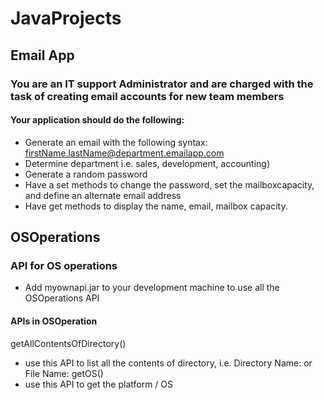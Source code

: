 # JavaProjects

## Email App
### You are an IT support Administrator and are charged with the task of creating email accounts for new team members

#### Your application should do the following:
- Generate an email with the following syntax: firstName.lastName@department.emailapp.com
- Determine department i.e. sales, development, accounting)
- Generate a random password
- Have a set methods to change the password, set the mailboxcapacity, and define an alternate email address
- Have get methods to display the name, email, mailbox capacity.

## OSOperations
### API for OS operations
- Add myownapi.jar to your development machine to use all the OSOperations API

#### APIs in OSOperation

getAllContentsOfDirectory(<path>)
  - use this API to list all the contents of directory, i.e. Directory Name: <directory name> or File Name: <file name>
getOS()
  - use this API to get the platform / OS
